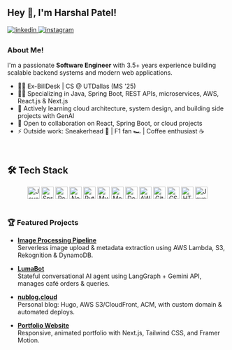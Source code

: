 ## Hey 👋, I'm Harshal Patel!

<a href="https://linkedin.com/in/hp97" target="_blank">
<img src=https://img.shields.io/badge/linkedin-%231E77B5.svg?&style=for-the-badge&logo=linkedin&logoColor=white alt=linkedin style="margin-bottom: 5px;" />
</a>
<a href="https://instagram.com/emharshal" target="_blank">
<img src=https://img.shields.io/badge/instagram-%23000000.svg?&style=for-the-badge&logo=instagram&logoColor=white alt=instagram style="margin-bottom: 5px;" />
</a>

### About Me!

I'm a passionate **Software Engineer** with 3.5+ years experience building scalable backend systems and modern web applications.  
- 🧑‍💻 Ex-BillDesk | CS @ UTDallas (MS '25)
- 👨‍💻 Specializing in Java, Spring Boot, REST APIs, microservices, AWS, React.js & Next.js
- 🔎 Actively learning cloud architecture, system design, and building side projects with GenAI
- 🤝 Open to collaboration on React, Spring Boot, or cloud projects  
- ⚡ Outside work: Sneakerhead 👟 | F1 fan 🏎️ | Coffee enthusiast ☕

<br/>

## 🛠️ Tech Stack

<div align="center">
  <img src="https://profilinator.rishav.dev/skills-assets/java-original-wordmark.svg" alt="Java" height="28"/>
  <img src="https://profilinator.rishav.dev/skills-assets/springio-icon.svg" alt="Spring Boot" height="28"/>
  <img src="https://profilinator.rishav.dev/skills-assets/react-original-wordmark.svg" alt="React" height="28"/>
  <img src="https://profilinator.rishav.dev/skills-assets/nextjs-original-wordmark.svg" alt="Next.js" height="28"/>
  <img src="https://profilinator.rishav.dev/skills-assets/python-original.svg" alt="Python" height="28"/>
  <img src="https://profilinator.rishav.dev/skills-assets/mysql-original-wordmark.svg" alt="MySQL" height="28"/>
  <img src="https://profilinator.rishav.dev/skills-assets/mongodb-original-wordmark.svg" alt="MongoDB" height="28"/>
  <img src="https://profilinator.rishav.dev/skills-assets/docker-original-wordmark.svg" alt="Docker" height="28"/>
  <img src="https://raw.githubusercontent.com/devicons/devicon/master/icons/aws/aws-original.svg" alt="AWS" height="28"/>
  <img src="https://profilinator.rishav.dev/skills-assets/git-scm-icon.svg" alt="Git" height="28"/>
  <img src="https://profilinator.rishav.dev/skills-assets/css3-original-wordmark.svg" alt="CSS3" height="28"/>
  <img src="https://profilinator.rishav.dev/skills-assets/html5-original-wordmark.svg" alt="HTML5" height="28"/>
  <img src="https://profilinator.rishav.dev/skills-assets/javascript-original.svg" alt="JavaScript" height="28"/>
  <!-- Add icons for Kafka, Aerospike, Tailwind, etc. if you want -->
</div>

<br/>

### 🏆 Featured Projects

- **[Image Processing Pipeline](https://nublog.cloud/posts/my-second-post/)**  
  Serverless image upload & metadata extraction using AWS Lambda, S3, Rekognition & DynamoDB.

- **[LumaBot](https://github.com/im-harshal/lumabot)**  
  Stateful conversational AI agent using LangGraph + Gemini API, manages café orders & queries.

- **[nublog.cloud](https://nublog.cloud/)**  
  Personal blog: Hugo, AWS S3/CloudFront, ACM, with custom domain & automated deploys.

- **[Portfolio Website](https://imharshal.vercel.app/)**  
  Responsive, animated portfolio with Next.js, Tailwind CSS, and Framer Motion.
